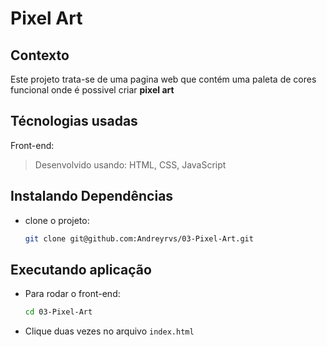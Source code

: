# Pixel Art

## Contexto

Este projeto trata-se de uma pagina web que contém uma paleta de cores funcional onde é possivel criar **pixel art**

## Técnologias usadas

Front-end:
> Desenvolvido usando: HTML, CSS, JavaScript

## Instalando Dependências

* clone o projeto:

  ```bash
  git clone git@github.com:Andreyrvs/03-Pixel-Art.git
  ```

## Executando aplicação

* Para rodar o front-end:

  ```bash
  cd 03-Pixel-Art
  ```

* Clique duas vezes no arquivo `index.html`
